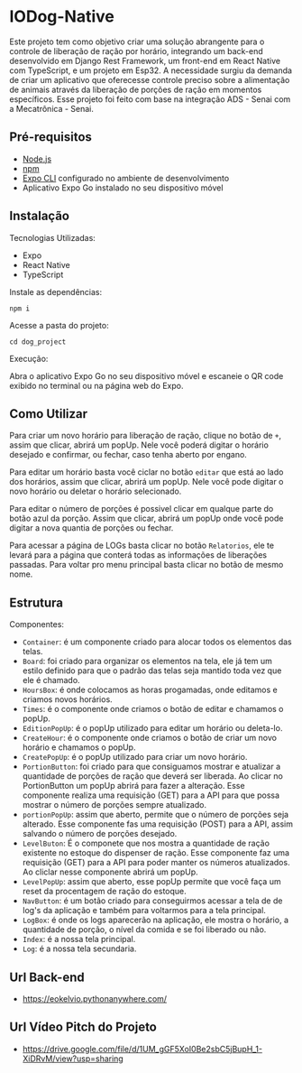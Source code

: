 # IODog-Native

Este projeto tem como objetivo criar uma solução abrangente para o controle de liberação de ração por horário, integrando um back-end desenvolvido em Django Rest Framework, um front-end em React Native com TypeScript, e um projeto em Esp32. A necessidade surgiu da demanda de criar um aplicativo que oferecesse controle preciso sobre a alimentação de animais através da liberação de porções de ração em momentos específicos. Esse projeto foi feito com base na integração ADS - Senai com a Mecatrônica - Senai.

## Pré-requisitos

- [Node.js](https://nodejs.org/)
- [npm](https://www.npmjs.com/)
- [Expo CLI](https://docs.expo.dev/get-started/installation/) configurado no ambiente de desenvolvimento
- Aplicativo Expo Go instalado no seu dispositivo móvel

## Instalação

Tecnologias Utilizadas:
- Expo
- React Native
- TypeScript

Instale as dependências:

    npm i

Acesse a pasta do projeto:

    cd dog_project

Execução:

Abra o aplicativo Expo Go no seu dispositivo móvel e escaneie o QR code exibido no terminal ou na página web do Expo.


## Como Utilizar
Para criar um novo horário para liberação de ração, clique no botão de `+`, assim que clicar, abrirá um popUp. Nele você poderá digitar o horário desejado e confirmar, ou fechar, caso tenha aberto por engano.

Para editar um horário basta você ciclar no botão `editar` que está ao lado dos horários, assim que clicar, abrirá um popUp. Nele você pode digitar o novo horário ou deletar o horário selecionado.

Para editar o número de porções é possivel clicar em qualque parte do botão azul da porção. Assim que clicar, abrirá um popUp onde você pode digitar a nova quantia de porções ou fechar.

Para acessar a página de LOGs basta clicar no botão `Relatorios`, ele te levará para a página que conterá todas as informações de liberações passadas. Para voltar pro menu principal basta clicar no botão de mesmo nome.


## Estrutura

Componentes:
- `Container`: é um componente criado para alocar todos os elementos das telas.
- `Board`: foi criado para organizar os elementos na tela, ele já tem um estilo definido para que o padrão das telas seja mantido toda vez que ele é chamado.
- `HoursBox`: é onde colocamos as horas progamadas, onde editamos e criamos novos horários.
- `Times`: é o componente onde criamos o botão de editar e chamamos o popUp.
- `EditionPopUp`: é o popUp utilizado para editar um horário ou deleta-lo.
- `CreateHour`: é o componente onde criamos o botão de criar um novo horário e chamamos o popUp.
- `CreatePopUp`: é o popUp utilizado para criar um novo horário.
- `PortionButton`: foi criado para que consiguamos mostrar e atualizar a quantidade de porções de ração que deverá ser liberada. Ao clicar no PortionButton um popUp abrirá para fazer a alteração. Esse componente realiza uma requisição (GET) para a API para que possa mostrar o número de porções sempre atualizado.
- `portionPopUp`: assim que aberto, permite que o número de porções seja alterado. Esse componente fas uma requisição (POST) para a API, assim salvando o número de porções desejado.
- `LevelButon`: É o componete que nos mostra a quantidade de ração existente no estoque do dispenser de ração. Esse componente faz uma requisição (GET) para a API para poder manter os números atualizados. Ao cliclar nesse componente abrirá um popUp.
- `LevelPopUp`: assim que aberto, esse popUp permite que você faça um reset da procentagem de ração do estoque. 
- `NavButton`: é um botão criado para conseguirmos acessar a tela de de log's da aplicação e também para voltarmos para a tela principal.
- `LogBox`: é onde os logs aparecerão na aplicação, ele mostra o horário, a quantidade de porção, o nível da comida e se foi liberado ou não.
- `Index`: é a nossa tela principal.
- `Log`: é a nossa tela secundaria.

## Url Back-end
- https://eokelvio.pythonanywhere.com/

## Url Vídeo Pitch do Projeto
- https://drive.google.com/file/d/1UM_gGF5XoI0Be2sbC5jBupH_1-XiDRvM/view?usp=sharing
